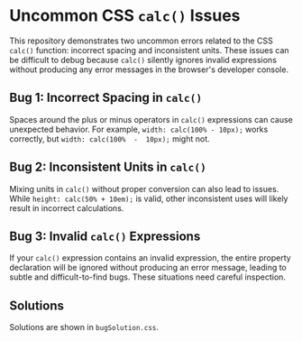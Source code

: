 # Uncommon CSS `calc()` Issues

This repository demonstrates two uncommon errors related to the CSS `calc()` function: incorrect spacing and inconsistent units.  These issues can be difficult to debug because `calc()` silently ignores invalid expressions without producing any error messages in the browser's developer console.

## Bug 1: Incorrect Spacing in `calc()`
Spaces around the plus or minus operators in `calc()` expressions can cause unexpected behavior.  For example, `width: calc(100% - 10px);` works correctly, but `width: calc(100%  -  10px);` might not.

## Bug 2: Inconsistent Units in `calc()`
Mixing units in `calc()` without proper conversion can also lead to issues. While `height: calc(50% + 10em);` is valid, other inconsistent uses will likely result in incorrect calculations.

## Bug 3: Invalid `calc()` Expressions
If your `calc()` expression contains an invalid expression, the entire property declaration will be ignored without producing an error message, leading to subtle and difficult-to-find bugs.  These situations need careful inspection.

## Solutions
Solutions are shown in `bugSolution.css`.